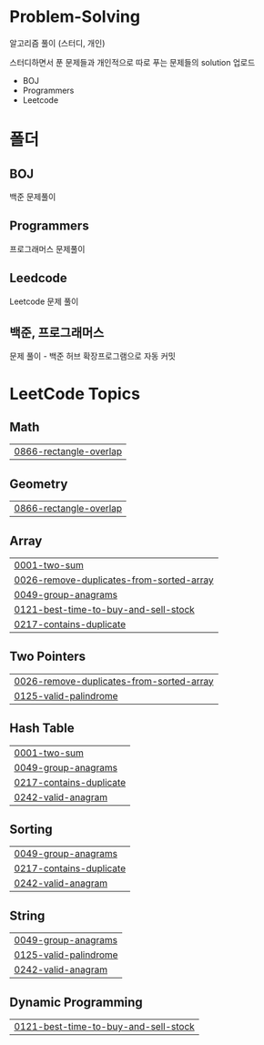 # Problem-Solving

알고리즘 풀이 (스터디, 개인)

스터디하면서 푼 문제들과 개인적으로 따로 푸는 문제들의 solution 업로드

- BOJ
- Programmers
- Leetcode

# 폴더

## BOJ

백준 문제풀이

## Programmers

프로그래머스 문제풀이

## Leedcode

Leetcode 문제 풀이

## 백준, 프로그래머스

문제 풀이 - 백준 허브 확장프로그램으로 자동 커밋

<!---LeetCode Topics Start-->
# LeetCode Topics
## Math
|  |
| ------- |
| [0866-rectangle-overlap](https://github.com/cozups/Problem-Solving/tree/master/0866-rectangle-overlap) |
## Geometry
|  |
| ------- |
| [0866-rectangle-overlap](https://github.com/cozups/Problem-Solving/tree/master/0866-rectangle-overlap) |
## Array
|  |
| ------- |
| [0001-two-sum](https://github.com/cozups/Problem-Solving/tree/master/0001-two-sum) |
| [0026-remove-duplicates-from-sorted-array](https://github.com/cozups/Problem-Solving/tree/master/0026-remove-duplicates-from-sorted-array) |
| [0049-group-anagrams](https://github.com/cozups/Problem-Solving/tree/master/0049-group-anagrams) |
| [0121-best-time-to-buy-and-sell-stock](https://github.com/cozups/Problem-Solving/tree/master/0121-best-time-to-buy-and-sell-stock) |
| [0217-contains-duplicate](https://github.com/cozups/Problem-Solving/tree/master/0217-contains-duplicate) |
## Two Pointers
|  |
| ------- |
| [0026-remove-duplicates-from-sorted-array](https://github.com/cozups/Problem-Solving/tree/master/0026-remove-duplicates-from-sorted-array) |
| [0125-valid-palindrome](https://github.com/cozups/Problem-Solving/tree/master/0125-valid-palindrome) |
## Hash Table
|  |
| ------- |
| [0001-two-sum](https://github.com/cozups/Problem-Solving/tree/master/0001-two-sum) |
| [0049-group-anagrams](https://github.com/cozups/Problem-Solving/tree/master/0049-group-anagrams) |
| [0217-contains-duplicate](https://github.com/cozups/Problem-Solving/tree/master/0217-contains-duplicate) |
| [0242-valid-anagram](https://github.com/cozups/Problem-Solving/tree/master/0242-valid-anagram) |
## Sorting
|  |
| ------- |
| [0049-group-anagrams](https://github.com/cozups/Problem-Solving/tree/master/0049-group-anagrams) |
| [0217-contains-duplicate](https://github.com/cozups/Problem-Solving/tree/master/0217-contains-duplicate) |
| [0242-valid-anagram](https://github.com/cozups/Problem-Solving/tree/master/0242-valid-anagram) |
## String
|  |
| ------- |
| [0049-group-anagrams](https://github.com/cozups/Problem-Solving/tree/master/0049-group-anagrams) |
| [0125-valid-palindrome](https://github.com/cozups/Problem-Solving/tree/master/0125-valid-palindrome) |
| [0242-valid-anagram](https://github.com/cozups/Problem-Solving/tree/master/0242-valid-anagram) |
## Dynamic Programming
|  |
| ------- |
| [0121-best-time-to-buy-and-sell-stock](https://github.com/cozups/Problem-Solving/tree/master/0121-best-time-to-buy-and-sell-stock) |
<!---LeetCode Topics End-->